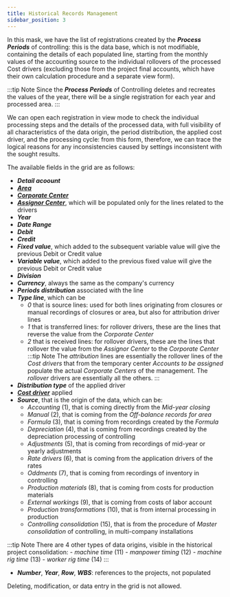```yaml
---
title: Historical Records Management
sidebar_position: 3
---
```


In this mask, we have the list of registrations created by the ***Process Periods*** of controlling: this is the data base, which is not modifiable, containing the details of each populated line, starting from the monthly values of the accounting source to the individual rollovers of the processed Cost drivers (excluding those from the project final accounts, which have their own calculation procedure and a separate view form).

:::tip Note
Since the ***Process Periods*** of Controlling deletes and recreates the values of the year, there will be a single registration for each year and processed area.
:::

We can open each registration in view mode to check the individual processing steps and the details of the processed data, with full visibility of all characteristics of the data origin, the period distribution, the applied cost driver, and the processing cycle: from this form, therefore, we can trace the logical reasons for any inconsistencies caused by settings inconsistent with the sought results.

The available fields in the grid are as follows:

- ***Detail acoount***
- [***Area***](/docs/controlling/controlling-parametrization/controlling-specific-settings/area-types-areas)
- [***Corporate Center***](/docs/controlling/controlling-parametrization/controlling-specific-settings/cost-centers)
- [***Assignor Center***](/docs/controlling/controlling-parametrization/controlling-specific-settings/cost-centers), which will be populated only for the lines related to the drivers
- ***Year***
- ***Date Range***
- ***Debit***
- ***Credit***
- ***Fixed value***, which added to the subsequent variable value will give the previous Debit or Credit value
- ***Variable value***, which added to the previous fixed value will give the previous Debit or Credit value
- ***Division***
- ***Currency***, always the same as the company's currency
- ***Periods distribution*** associated with the line
- ***Type line***, which can be
    - *0* that is source lines: used for both lines originating from closures or manual recordings of closures or area, but also for attribution driver lines
    - *1* that is transferred lines: for rollover drivers, these are the lines that reverse the value from the *Corporate Center*
    - *2* that is received lines: for rollover drivers, these are the lines that rollover the value from the *Assignor Center* to the *Corporate Center*
:::tip Note
The *attribution* lines are essentially the rollover lines of the *Cost drivers* that from the temporary center *Accounts to be assigned* populate the actual *Corporate Centers* of the management. The *rollover* drivers are essentially all the others.
:::
- ***Distribution type*** of the applied driver
- [***Cost driver***](/docs/controlling/controlling-parametrization/controlling-specific-settings/cost-drivers) applied
- ***Source***, that is the origin of the data, which can be:
    - *Accounting* (1), that is coming directly from the *Mid-year closing*
    - *Manual* (2), that is coming from the *Off-balance records for area*
    - *Formula* (3), that is coming from recordings created by the *Formula*
    - *Depreciation* (4), that is coming from recordings created by the depreciation processing of controlling
    - *Adjustments* (5), that is coming from recordings of mid-year or yearly adjustments
    - *Rate drivers* (6), that is coming from the application drivers of the rates 
    - *Oddments* (7), that is coming from recordings of inventory in controlling
    - *Production materials* (8), that is coming from costs for production materials
    - *External workings* (9), that is coming from costs of labor account
    - *Production transformations* (10), that is from internal processing in production
    - *Controlling consolidation* (15), that is from the procedure of *Master consolidation* of controlling, in multi-company installations

:::tip Note
There are 4 other types of data origins, visible in the historical project consolidation:
    - *machine time* (11)
    - *manpower timing* (12)
    - *machine rig time* (13)
    - *worker rig time* (14)
:::

- ***Number***, ***Year***, ***Row***, ***WBS***: references to the projects, not populated

Deleting, modification, or data entry in the grid is not allowed.